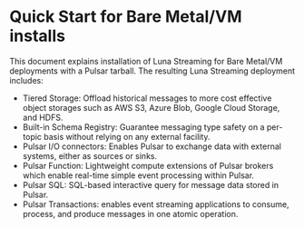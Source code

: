 # Quick Start for Bare Metal/VM installs
This document explains installation of Luna Streaming for Bare Metal/VM deployments with a Pulsar tarball. 
The resulting Luna Streaming deployment includes: 
  - Tiered Storage: Offload historical messages to more cost effective object storages such as AWS S3, Azure Blob, Google Cloud Storage, and HDFS.
  - Built-in Schema Registry: Guarantee messaging type safety on a per-topic basis without relying on any external facility.
  - Pulsar I/O connectors: Enables Pulsar to exchange data with external systems, either as sources or sinks.
  - Pulsar Function: Lightweight compute extensions of Pulsar brokers which enable real-time simple event processing within Pulsar.
  - Pulsar SQL: SQL-based interactive query for message data stored in Pulsar.
  - Pulsar Transactions: enables event streaming applications to consume, process, and produce messages in one atomic operation.
